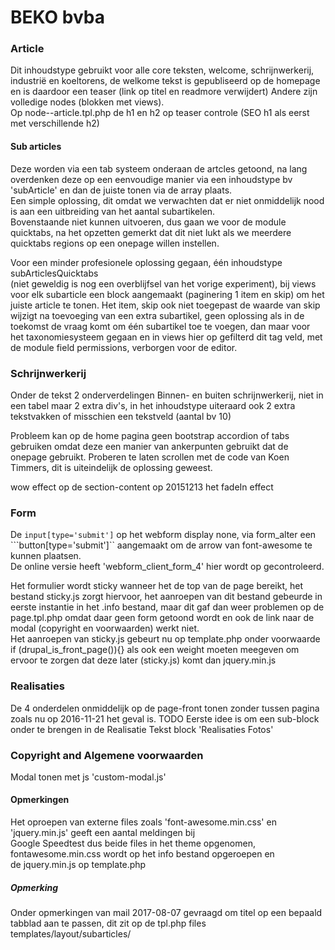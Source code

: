 # BEKO bvba

### Article
Dit inhoudstype gebruikt voor alle core teksten, welcome, schrijnwerkerij, 
industrië en koeltorens, de welkome tekst is gepubliseerd op de homepage en
is daardoor een teaser (link op titel en readmore verwijdert)
Andere zijn volledige nodes (blokken met views).  
Op node--article.tpl.php de h1 en h2 op teaser controle (SEO h1 als eerst met
verschillende h2)  

#### Sub articles
Deze worden via een tab systeem onderaan de artcles getoond, na lang overdenken deze op een 
eenvoudige manier via een inhoudstype bv 'subArticle' en dan de juiste tonen via de array plaats.  
Een simple oplossing, dit omdat we verwachten dat er niet onmiddelijk nood is aan een uitbreiding
van het aantal subartikelen.  
Bovenstaande niet kunnen uitvoeren, dus gaan we voor de module quicktabs, na het opzetten
gemerkt dat dit niet lukt als we meerdere quicktabs regions op een onepage willen instellen.  
  
Voor een minder profesionele oplossing gegaan, één inhoudstype subArticlesQuicktabs  
(niet geweldig is nog een overblijfsel van het vorige experiment), bij views voor elk subarticle
een block aangemaakt (paginering 1 item en skip) om het juiste article te tonen. Het item, skip ook
niet toegepast de waarde van skip wijzigt na toevoeging van een extra subartikel, geen oplossing
als in de toekomst de vraag komt om één subartikel toe te voegen, dan maar voor het taxonomiesysteem
gegaan en in views hier op gefilterd dit tag veld, met de module field permissions, verborgen voor
de editor.

### Schrijnwerkerij
Onder de tekst 2 onderverdelingen Binnen- en buiten schrijnwerkerij, niet in een tabel
maar 2 extra div's, in het inhoudstype uiteraard ook 2 extra tekstvakken of misschien een
tekstveld (aantal bv 10)

Probleem kan op de home pagina geen bootstrap accordion of tabs gebruiken omdat deze
een manier van ankerpunten gebruikt dat de onepage gebruikt.
Proberen te laten scrollen met de code van Koen Timmers, dit is uiteindelijk de oplossing geweest.  


wow effect op de section-content op 20151213 het fadeIn effect  


### Form
De ```input[type='submit']``` op het webform display none, via form_alter een ```button[type='submit']``
aangemaakt om de arrow van font-awesome te kunnen plaatsen.  
De online versie heeft 'webform_client_form_4' hier wordt op gecontroleerd.  

Het formulier wordt sticky wanneer het de top van de page bereikt, het bestand sticky.js zorgt hiervoor, 
het aanroepen van dit bestand gebeurde in eerste instantie in het .info bestand, maar dit gaf dan weer 
problemen op de page.tpl.php omdat daar geen form getoond wordt en ook de link naar de modal 
(copyright en voorwaarden) werkt niet.  
Het aanroepen van sticky.js gebeurt nu op template.php onder voorwaarde if (drupal_is_front_page()){} 
als ook een weight moeten meegeven om ervoor te zorgen dat deze later (sticky.js) komt dan jquery.min.js

### Realisaties
De 4 onderdelen onmiddelijk op de page-front tonen zonder tussen pagina zoals nu op 2016-11-21 het geval is.
TODO Eerste idee is om een sub-block onder te brengen in de Realisatie Tekst block 'Realisaties Fotos'

### Copyright and Algemene voorwaarden
Modal tonen met js 'custom-modal.js'

#### Opmerkingen
Het oproepen van externe files zoals 'font-awesome.min.css' en 'jquery.min.js' geeft een aantal meldingen bij  
Google Speedtest dus beide files in het theme opgenomen, fontawesome.min.css wordt op het info bestand opgeroepen en  
de jquery.min.js op template.php  

##### Opmerking
Onder opmerkingen van mail 2017-08-07 gevraagd om titel op een bepaald 
tabblad aan te passen, dit zit op de tpl.php files templates/layout/subarticles/




